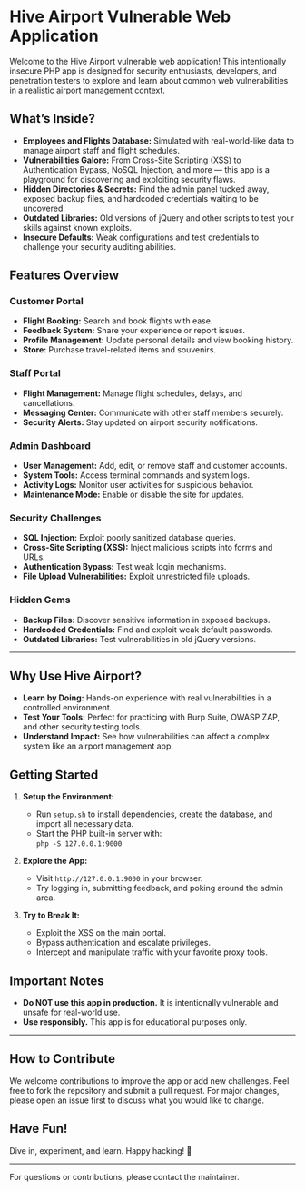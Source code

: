 # Hive Airport Vulnerable Web Application

Welcome to the Hive Airport vulnerable web application! This intentionally insecure PHP app is designed for security enthusiasts, developers, and penetration testers to explore and learn about common web vulnerabilities in a realistic airport management context.

## What’s Inside?

- **Employees and Flights Database:** Simulated with real-world-like data to manage airport staff and flight schedules.
- **Vulnerabilities Galore:** From Cross-Site Scripting (XSS) to Authentication Bypass, NoSQL Injection, and more — this app is a playground for discovering and exploiting security flaws.
- **Hidden Directories & Secrets:** Find the admin panel tucked away, exposed backup files, and hardcoded credentials waiting to be uncovered.
- **Outdated Libraries:** Old versions of jQuery and other scripts to test your skills against known exploits.
- **Insecure Defaults:** Weak configurations and test credentials to challenge your security auditing abilities.

## Features Overview

### Customer Portal
- **Flight Booking:** Search and book flights with ease.
- **Feedback System:** Share your experience or report issues.
- **Profile Management:** Update personal details and view booking history.
- **Store:** Purchase travel-related items and souvenirs.

### Staff Portal
- **Flight Management:** Manage flight schedules, delays, and cancellations.
- **Messaging Center:** Communicate with other staff members securely.
- **Security Alerts:** Stay updated on airport security notifications.

### Admin Dashboard
- **User Management:** Add, edit, or remove staff and customer accounts.
- **System Tools:** Access terminal commands and system logs.
- **Activity Logs:** Monitor user activities for suspicious behavior.
- **Maintenance Mode:** Enable or disable the site for updates.

### Security Challenges
- **SQL Injection:** Exploit poorly sanitized database queries.
- **Cross-Site Scripting (XSS):** Inject malicious scripts into forms and URLs.
- **Authentication Bypass:** Test weak login mechanisms.
- **File Upload Vulnerabilities:** Exploit unrestricted file uploads.

### Hidden Gems
- **Backup Files:** Discover sensitive information in exposed backups.
- **Hardcoded Credentials:** Find and exploit weak default passwords.
- **Outdated Libraries:** Test vulnerabilities in old jQuery versions.

---

## Why Use Hive Airport?

- **Learn by Doing:** Hands-on experience with real vulnerabilities in a controlled environment.
- **Test Your Tools:** Perfect for practicing with Burp Suite, OWASP ZAP, and other security testing tools.
- **Understand Impact:** See how vulnerabilities can affect a complex system like an airport management app.

## Getting Started

1. **Setup the Environment:**
   - Run `setup.sh` to install dependencies, create the database, and import all necessary data.
   - Start the PHP built-in server with:  
     `php -S 127.0.0.1:9000`

2. **Explore the App:**
   - Visit `http://127.0.0.1:9000` in your browser.
   - Try logging in, submitting feedback, and poking around the admin area.

3. **Try to Break It:**
   - Exploit the XSS on the main portal.
   - Bypass authentication and escalate privileges.
   - Intercept and manipulate traffic with your favorite proxy tools.

## Important Notes

- **Do NOT use this app in production.** It is intentionally vulnerable and unsafe for real-world use.
- **Use responsibly.** This app is for educational purposes only.

---

## How to Contribute

We welcome contributions to improve the app or add new challenges. Feel free to fork the repository and submit a pull request. For major changes, please open an issue first to discuss what you would like to change.

## Have Fun!

Dive in, experiment, and learn. Happy hacking! 🚀

---

For questions or contributions, please contact the maintainer.
